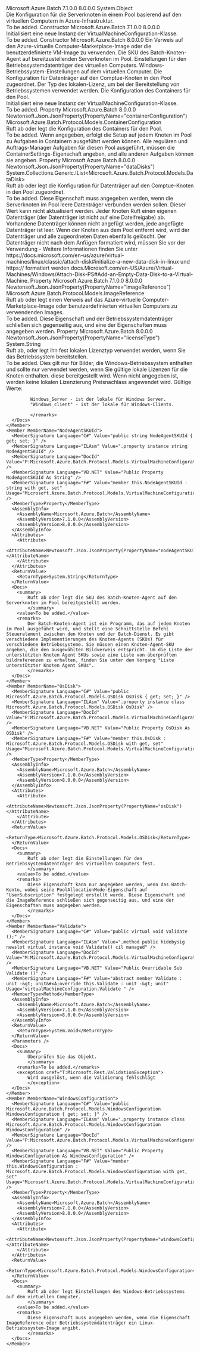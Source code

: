 <Type Name="VirtualMachineConfiguration" FullName="Microsoft.Azure.Batch.Protocol.Models.VirtualMachineConfiguration">
  <TypeSignature Language="C#" Value="public class VirtualMachineConfiguration" />
  <TypeSignature Language="ILAsm" Value=".class public auto ansi beforefieldinit VirtualMachineConfiguration extends System.Object" />
  <TypeSignature Language="DocId" Value="T:Microsoft.Azure.Batch.Protocol.Models.VirtualMachineConfiguration" />
  <TypeSignature Language="VB.NET" Value="Public Class VirtualMachineConfiguration" />
  <TypeSignature Language="F#" Value="type VirtualMachineConfiguration = class" />
  <AssemblyInfo>
    <AssemblyName>Microsoft.Azure.Batch</AssemblyName>
    <AssemblyVersion>7.1.0.0</AssemblyVersion>
    <AssemblyVersion>8.0.0.0</AssemblyVersion>
  </AssemblyInfo>
  <Base>
    <BaseTypeName>System.Object</BaseTypeName>
  </Base>
  <Interfaces />
  <Docs>
    <summary>
            Die Konfiguration für die Serverknoten in einem Pool basierend auf den virtuellen Computern in Azure-Infrastruktur.
            </summary>
    <remarks>To be added.</remarks>
  </Docs>
  <Members>
    <Member MemberName=".ctor">
      <MemberSignature Language="C#" Value="public VirtualMachineConfiguration ();" />
      <MemberSignature Language="ILAsm" Value=".method public hidebysig specialname rtspecialname instance void .ctor() cil managed" />
      <MemberSignature Language="DocId" Value="M:Microsoft.Azure.Batch.Protocol.Models.VirtualMachineConfiguration.#ctor" />
      <MemberSignature Language="VB.NET" Value="Public Sub New ()" />
      <MemberType>Constructor</MemberType>
      <AssemblyInfo>
        <AssemblyName>Microsoft.Azure.Batch</AssemblyName>
        <AssemblyVersion>7.1.0.0</AssemblyVersion>
        <AssemblyVersion>8.0.0.0</AssemblyVersion>
      </AssemblyInfo>
      <Parameters />
      <Docs>
        <summary>
            Initialisiert eine neue Instanz der VirtualMachineConfiguration-Klasse.
            </summary>
        <remarks>To be added.</remarks>
      </Docs>
    </Member>
    <Member MemberName=".ctor">
      <MemberSignature Language="C#" Value="public VirtualMachineConfiguration (Microsoft.Azure.Batch.Protocol.Models.ImageReference imageReference, string nodeAgentSKUId, Microsoft.Azure.Batch.Protocol.Models.OSDisk osDisk = null, Microsoft.Azure.Batch.Protocol.Models.WindowsConfiguration windowsConfiguration = null, System.Collections.Generic.IList&lt;Microsoft.Azure.Batch.Protocol.Models.DataDisk&gt; dataDisks = null, string licenseType = null, Microsoft.Azure.Batch.Protocol.Models.ContainerConfiguration containerConfiguration = null);" />
      <MemberSignature Language="ILAsm" Value=".method public hidebysig specialname rtspecialname instance void .ctor(class Microsoft.Azure.Batch.Protocol.Models.ImageReference imageReference, string nodeAgentSKUId, class Microsoft.Azure.Batch.Protocol.Models.OSDisk osDisk, class Microsoft.Azure.Batch.Protocol.Models.WindowsConfiguration windowsConfiguration, class System.Collections.Generic.IList`1&lt;class Microsoft.Azure.Batch.Protocol.Models.DataDisk&gt; dataDisks, string licenseType, class Microsoft.Azure.Batch.Protocol.Models.ContainerConfiguration containerConfiguration) cil managed" />
      <MemberSignature Language="DocId" Value="M:Microsoft.Azure.Batch.Protocol.Models.VirtualMachineConfiguration.#ctor(Microsoft.Azure.Batch.Protocol.Models.ImageReference,System.String,Microsoft.Azure.Batch.Protocol.Models.OSDisk,Microsoft.Azure.Batch.Protocol.Models.WindowsConfiguration,System.Collections.Generic.IList{Microsoft.Azure.Batch.Protocol.Models.DataDisk},System.String,Microsoft.Azure.Batch.Protocol.Models.ContainerConfiguration)" />
      <MemberSignature Language="F#" Value="new Microsoft.Azure.Batch.Protocol.Models.VirtualMachineConfiguration : Microsoft.Azure.Batch.Protocol.Models.ImageReference * string * Microsoft.Azure.Batch.Protocol.Models.OSDisk * Microsoft.Azure.Batch.Protocol.Models.WindowsConfiguration * System.Collections.Generic.IList&lt;Microsoft.Azure.Batch.Protocol.Models.DataDisk&gt; * string * Microsoft.Azure.Batch.Protocol.Models.ContainerConfiguration -&gt; Microsoft.Azure.Batch.Protocol.Models.VirtualMachineConfiguration" Usage="new Microsoft.Azure.Batch.Protocol.Models.VirtualMachineConfiguration (imageReference, nodeAgentSKUId, osDisk, windowsConfiguration, dataDisks, licenseType, containerConfiguration)" />
      <MemberType>Constructor</MemberType>
      <AssemblyInfo>
        <AssemblyName>Microsoft.Azure.Batch</AssemblyName>
        <AssemblyVersion>8.0.0.0</AssemblyVersion>
      </AssemblyInfo>
      <Parameters>
        <Parameter Name="imageReference" Type="Microsoft.Azure.Batch.Protocol.Models.ImageReference" />
        <Parameter Name="nodeAgentSKUId" Type="System.String" />
        <Parameter Name="osDisk" Type="Microsoft.Azure.Batch.Protocol.Models.OSDisk" />
        <Parameter Name="windowsConfiguration" Type="Microsoft.Azure.Batch.Protocol.Models.WindowsConfiguration" />
        <Parameter Name="dataDisks" Type="System.Collections.Generic.IList&lt;Microsoft.Azure.Batch.Protocol.Models.DataDisk&gt;" />
        <Parameter Name="licenseType" Type="System.String" />
        <Parameter Name="containerConfiguration" Type="Microsoft.Azure.Batch.Protocol.Models.ContainerConfiguration" />
      </Parameters>
      <Docs>
        <param name="imageReference">Ein Verweis auf den Azure-virtuelle Computer-Marketplace-Image oder die benutzerdefinierte VM-Image zu verwenden.</param>
        <param name="nodeAgentSKUId">Die SKU des Batch-Knoten-Agent auf bereitzustellenden Serverknoten im Pool.</param>
        <param name="osDisk">Einstellungen für den Betriebssystemdatenträger des virtuellen Computers.</param>
        <param name="windowsConfiguration">Windows-Betriebssystem-Einstellungen auf dem virtuellen Computer.</param>
        <param name="dataDisks">Die Konfiguration für Datenträger auf den Comptue-Knoten in den Pool zugeordnet.</param>
        <param name="licenseType">Der Typ des lokalen-Lizenz, um bei der Bereitstellung von Betriebssystemen verwendet werden.</param>
        <param name="containerConfiguration">Die Konfiguration des Containers für den Pool.</param>
        <summary>
            Initialisiert eine neue Instanz der VirtualMachineConfiguration-Klasse.
            </summary>
        <remarks>To be added.</remarks>
      </Docs>
    </Member>
    <Member MemberName="ContainerConfiguration">
      <MemberSignature Language="C#" Value="public Microsoft.Azure.Batch.Protocol.Models.ContainerConfiguration ContainerConfiguration { get; set; }" />
      <MemberSignature Language="ILAsm" Value=".property instance class Microsoft.Azure.Batch.Protocol.Models.ContainerConfiguration ContainerConfiguration" />
      <MemberSignature Language="DocId" Value="P:Microsoft.Azure.Batch.Protocol.Models.VirtualMachineConfiguration.ContainerConfiguration" />
      <MemberSignature Language="VB.NET" Value="Public Property ContainerConfiguration As ContainerConfiguration" />
      <MemberSignature Language="F#" Value="member this.ContainerConfiguration : Microsoft.Azure.Batch.Protocol.Models.ContainerConfiguration with get, set" Usage="Microsoft.Azure.Batch.Protocol.Models.VirtualMachineConfiguration.ContainerConfiguration" />
      <MemberType>Property</MemberType>
      <AssemblyInfo>
        <AssemblyName>Microsoft.Azure.Batch</AssemblyName>
        <AssemblyVersion>8.0.0.0</AssemblyVersion>
      </AssemblyInfo>
      <Attributes>
        <Attribute>
          <AttributeName>Newtonsoft.Json.JsonProperty(PropertyName="containerConfiguration")</AttributeName>
        </Attribute>
      </Attributes>
      <ReturnValue>
        <ReturnType>Microsoft.Azure.Batch.Protocol.Models.ContainerConfiguration</ReturnType>
      </ReturnValue>
      <Docs>
        <summary>
            Ruft ab oder legt die Konfiguration des Containers für den Pool.
            </summary>
        <value>To be added.</value>
        <remarks>
            Wenn angegeben, erfolgt die Setup auf jedem Knoten im Pool zu Aufgaben in Containern ausgeführt werden können. Alle regulären und Auftrags-Manager Aufgaben für diesen Pool ausgeführt, müssen die ContainerSettings-Eigenschaft angeben, und alle anderen Aufgaben können sie angeben.
            </remarks>
      </Docs>
    </Member>
    <Member MemberName="DataDisks">
      <MemberSignature Language="C#" Value="public System.Collections.Generic.IList&lt;Microsoft.Azure.Batch.Protocol.Models.DataDisk&gt; DataDisks { get; set; }" />
      <MemberSignature Language="ILAsm" Value=".property instance class System.Collections.Generic.IList`1&lt;class Microsoft.Azure.Batch.Protocol.Models.DataDisk&gt; DataDisks" />
      <MemberSignature Language="DocId" Value="P:Microsoft.Azure.Batch.Protocol.Models.VirtualMachineConfiguration.DataDisks" />
      <MemberSignature Language="VB.NET" Value="Public Property DataDisks As IList(Of DataDisk)" />
      <MemberSignature Language="F#" Value="member this.DataDisks : System.Collections.Generic.IList&lt;Microsoft.Azure.Batch.Protocol.Models.DataDisk&gt; with get, set" Usage="Microsoft.Azure.Batch.Protocol.Models.VirtualMachineConfiguration.DataDisks" />
      <MemberType>Property</MemberType>
      <AssemblyInfo>
        <AssemblyName>Microsoft.Azure.Batch</AssemblyName>
        <AssemblyVersion>8.0.0.0</AssemblyVersion>
      </AssemblyInfo>
      <Attributes>
        <Attribute>
          <AttributeName>Newtonsoft.Json.JsonProperty(PropertyName="dataDisks")</AttributeName>
        </Attribute>
      </Attributes>
      <ReturnValue>
        <ReturnType>System.Collections.Generic.IList&lt;Microsoft.Azure.Batch.Protocol.Models.DataDisk&gt;</ReturnType>
      </ReturnValue>
      <Docs>
        <summary>
            Ruft ab oder legt die Konfiguration für Datenträger auf den Comptue-Knoten in den Pool zugeordnet.
            </summary>
        <value>To be added.</value>
        <remarks>
            Diese Eigenschaft muss angegeben werden, wenn die Serverknoten im Pool leere Datenträger verbunden werden sollen. Dieser Wert kann nicht aktualisiert werden. Jeder Knoten Ruft einen eigenen Datenträger (der Datenträger ist nicht auf eine Dateifreigabe) ab. Vorhandene Datenträger können nicht angefügt werden, jede angefügte Datenträger ist leer. Wenn der Knoten aus dem Pool entfernt wird, wird der Datenträger und alle zugeordneten Daten ebenfalls gelöscht. Der Datenträger nicht nach dem Anfügen formatiert wird, müssen Sie vor der Verwendung - Weitere Informationen finden Sie unter https://docs.microsoft.com/en-us/azure/virtual-machines/linux/classic/attach-disk#initialize-a-new-data-disk-in-linux und https:// formatiert werden docs.Microsoft.com/en-US/Azure/Virtual-Machines/Windows/Attach-Disk-PS#Add-an-Empty-Data-Disk-to-a-Virtual-Machine.
            </remarks>
      </Docs>
    </Member>
    <Member MemberName="ImageReference">
      <MemberSignature Language="C#" Value="public Microsoft.Azure.Batch.Protocol.Models.ImageReference ImageReference { get; set; }" />
      <MemberSignature Language="ILAsm" Value=".property instance class Microsoft.Azure.Batch.Protocol.Models.ImageReference ImageReference" />
      <MemberSignature Language="DocId" Value="P:Microsoft.Azure.Batch.Protocol.Models.VirtualMachineConfiguration.ImageReference" />
      <MemberSignature Language="VB.NET" Value="Public Property ImageReference As ImageReference" />
      <MemberSignature Language="F#" Value="member this.ImageReference : Microsoft.Azure.Batch.Protocol.Models.ImageReference with get, set" Usage="Microsoft.Azure.Batch.Protocol.Models.VirtualMachineConfiguration.ImageReference" />
      <MemberType>Property</MemberType>
      <AssemblyInfo>
        <AssemblyName>Microsoft.Azure.Batch</AssemblyName>
        <AssemblyVersion>7.1.0.0</AssemblyVersion>
        <AssemblyVersion>8.0.0.0</AssemblyVersion>
      </AssemblyInfo>
      <Attributes>
        <Attribute>
          <AttributeName>Newtonsoft.Json.JsonProperty(PropertyName="imageReference")</AttributeName>
        </Attribute>
      </Attributes>
      <ReturnValue>
        <ReturnType>Microsoft.Azure.Batch.Protocol.Models.ImageReference</ReturnType>
      </ReturnValue>
      <Docs>
        <summary>
            Ruft ab oder legt einen Verweis auf das Azure-virtuelle Computer-Marketplace-Image oder benutzerdefinierten virtuellen Computers zu verwendenden Images.
            </summary>
        <value>To be added.</value>
        <remarks>
            Diese Eigenschaft und der Betriebssystemdatenträger schließen sich gegenseitig aus, und eine der Eigenschaften muss angegeben werden.
            </remarks>
      </Docs>
    </Member>
    <Member MemberName="LicenseType">
      <MemberSignature Language="C#" Value="public string LicenseType { get; set; }" />
      <MemberSignature Language="ILAsm" Value=".property instance string LicenseType" />
      <MemberSignature Language="DocId" Value="P:Microsoft.Azure.Batch.Protocol.Models.VirtualMachineConfiguration.LicenseType" />
      <MemberSignature Language="VB.NET" Value="Public Property LicenseType As String" />
      <MemberSignature Language="F#" Value="member this.LicenseType : string with get, set" Usage="Microsoft.Azure.Batch.Protocol.Models.VirtualMachineConfiguration.LicenseType" />
      <MemberType>Property</MemberType>
      <AssemblyInfo>
        <AssemblyName>Microsoft.Azure.Batch</AssemblyName>
        <AssemblyVersion>8.0.0.0</AssemblyVersion>
      </AssemblyInfo>
      <Attributes>
        <Attribute>
          <AttributeName>Newtonsoft.Json.JsonProperty(PropertyName="licenseType")</AttributeName>
        </Attribute>
      </Attributes>
      <ReturnValue>
        <ReturnType>System.String</ReturnType>
      </ReturnValue>
      <Docs>
        <summary>
             Ruft ab, oder legt ihn fest lokalen Lizenztyp verwendet werden, wenn Sie das Betriebssystem bereitstellen.
             </summary>
        <value>To be added.</value>
        <remarks>
             Dies gilt nur für Bilder, die Windows-Betriebssystem enthalten und sollte nur verwendet werden, wenn Sie gültige lokale Lizenzen für die Knoten enthalten. diese bereitgestellt wird. Wenn nicht angegeben ist, werden keine lokalen Lizenzierung Preisnachlass angewendet wird. Gültige Werte:
             
             Windows_Server - ist der lokale für Windows Server.
             "Windows_client" - ist der lokale für Windows-Clients.
            
             </remarks>
      </Docs>
    </Member>
    <Member MemberName="NodeAgentSKUId">
      <MemberSignature Language="C#" Value="public string NodeAgentSKUId { get; set; }" />
      <MemberSignature Language="ILAsm" Value=".property instance string NodeAgentSKUId" />
      <MemberSignature Language="DocId" Value="P:Microsoft.Azure.Batch.Protocol.Models.VirtualMachineConfiguration.NodeAgentSKUId" />
      <MemberSignature Language="VB.NET" Value="Public Property NodeAgentSKUId As String" />
      <MemberSignature Language="F#" Value="member this.NodeAgentSKUId : string with get, set" Usage="Microsoft.Azure.Batch.Protocol.Models.VirtualMachineConfiguration.NodeAgentSKUId" />
      <MemberType>Property</MemberType>
      <AssemblyInfo>
        <AssemblyName>Microsoft.Azure.Batch</AssemblyName>
        <AssemblyVersion>7.1.0.0</AssemblyVersion>
        <AssemblyVersion>8.0.0.0</AssemblyVersion>
      </AssemblyInfo>
      <Attributes>
        <Attribute>
          <AttributeName>Newtonsoft.Json.JsonProperty(PropertyName="nodeAgentSKUId")</AttributeName>
        </Attribute>
      </Attributes>
      <ReturnValue>
        <ReturnType>System.String</ReturnType>
      </ReturnValue>
      <Docs>
        <summary>
            Ruft ab oder legt die SKU des Batch-Knoten-Agent auf den Serverknoten im Pool bereitgestellt werden.
            </summary>
        <value>To be added.</value>
        <remarks>
            Der Batch-Knoten-Agent ist ein Programm, das auf jedem Knoten im Pool ausgeführt wird, und stellt eine Schnittstelle Befehl Steuerelement zwischen den Knoten und der Batch-Dienst. Es gibt verschiedene Implementierungen des Knoten-Agents (SKUs) für verschiedene Betriebssysteme. Sie müssen einen Knoten-Agent-SKU angeben, die den ausgewählten Bildverweis entspricht. Um die Liste der unterstützten Knoten Agent SKUs sowie eine Liste von überprüften bildreferenzen zu erhalten, finden Sie unter dem Vorgang "Liste unterstützter Knoten Agent SKUs".
            </remarks>
      </Docs>
    </Member>
    <Member MemberName="OsDisk">
      <MemberSignature Language="C#" Value="public Microsoft.Azure.Batch.Protocol.Models.OSDisk OsDisk { get; set; }" />
      <MemberSignature Language="ILAsm" Value=".property instance class Microsoft.Azure.Batch.Protocol.Models.OSDisk OsDisk" />
      <MemberSignature Language="DocId" Value="P:Microsoft.Azure.Batch.Protocol.Models.VirtualMachineConfiguration.OsDisk" />
      <MemberSignature Language="VB.NET" Value="Public Property OsDisk As OSDisk" />
      <MemberSignature Language="F#" Value="member this.OsDisk : Microsoft.Azure.Batch.Protocol.Models.OSDisk with get, set" Usage="Microsoft.Azure.Batch.Protocol.Models.VirtualMachineConfiguration.OsDisk" />
      <MemberType>Property</MemberType>
      <AssemblyInfo>
        <AssemblyName>Microsoft.Azure.Batch</AssemblyName>
        <AssemblyVersion>7.1.0.0</AssemblyVersion>
        <AssemblyVersion>8.0.0.0</AssemblyVersion>
      </AssemblyInfo>
      <Attributes>
        <Attribute>
          <AttributeName>Newtonsoft.Json.JsonProperty(PropertyName="osDisk")</AttributeName>
        </Attribute>
      </Attributes>
      <ReturnValue>
        <ReturnType>Microsoft.Azure.Batch.Protocol.Models.OSDisk</ReturnType>
      </ReturnValue>
      <Docs>
        <summary>
            Ruft ab oder legt die Einstellungen für den Betriebssystemdatenträger des virtuellen Computers fest.
            </summary>
        <value>To be added.</value>
        <remarks>
            Diese Eigenschaft kann nur angegeben werden, wenn das Batch-Konto, wobei seine PoolAllocationMode-Eigenschaft auf "UserSubscription" festgelegt erstellt wurde. Diese Eigenschaft und die ImageReference schließen sich gegenseitig aus, und eine der Eigenschaften muss angegeben werden.
            </remarks>
      </Docs>
    </Member>
    <Member MemberName="Validate">
      <MemberSignature Language="C#" Value="public virtual void Validate ();" />
      <MemberSignature Language="ILAsm" Value=".method public hidebysig newslot virtual instance void Validate() cil managed" />
      <MemberSignature Language="DocId" Value="M:Microsoft.Azure.Batch.Protocol.Models.VirtualMachineConfiguration.Validate" />
      <MemberSignature Language="VB.NET" Value="Public Overridable Sub Validate ()" />
      <MemberSignature Language="F#" Value="abstract member Validate : unit -&gt; unit&#xA;override this.Validate : unit -&gt; unit" Usage="virtualMachineConfiguration.Validate " />
      <MemberType>Method</MemberType>
      <AssemblyInfo>
        <AssemblyName>Microsoft.Azure.Batch</AssemblyName>
        <AssemblyVersion>7.1.0.0</AssemblyVersion>
        <AssemblyVersion>8.0.0.0</AssemblyVersion>
      </AssemblyInfo>
      <ReturnValue>
        <ReturnType>System.Void</ReturnType>
      </ReturnValue>
      <Parameters />
      <Docs>
        <summary>
            Überprüfen Sie das Objekt.
            </summary>
        <remarks>To be added.</remarks>
        <exception cref="T:Microsoft.Rest.ValidationException">
            Wird ausgelöst, wenn die Validierung fehlschlägt
            </exception>
      </Docs>
    </Member>
    <Member MemberName="WindowsConfiguration">
      <MemberSignature Language="C#" Value="public Microsoft.Azure.Batch.Protocol.Models.WindowsConfiguration WindowsConfiguration { get; set; }" />
      <MemberSignature Language="ILAsm" Value=".property instance class Microsoft.Azure.Batch.Protocol.Models.WindowsConfiguration WindowsConfiguration" />
      <MemberSignature Language="DocId" Value="P:Microsoft.Azure.Batch.Protocol.Models.VirtualMachineConfiguration.WindowsConfiguration" />
      <MemberSignature Language="VB.NET" Value="Public Property WindowsConfiguration As WindowsConfiguration" />
      <MemberSignature Language="F#" Value="member this.WindowsConfiguration : Microsoft.Azure.Batch.Protocol.Models.WindowsConfiguration with get, set" Usage="Microsoft.Azure.Batch.Protocol.Models.VirtualMachineConfiguration.WindowsConfiguration" />
      <MemberType>Property</MemberType>
      <AssemblyInfo>
        <AssemblyName>Microsoft.Azure.Batch</AssemblyName>
        <AssemblyVersion>7.1.0.0</AssemblyVersion>
        <AssemblyVersion>8.0.0.0</AssemblyVersion>
      </AssemblyInfo>
      <Attributes>
        <Attribute>
          <AttributeName>Newtonsoft.Json.JsonProperty(PropertyName="windowsConfiguration")</AttributeName>
        </Attribute>
      </Attributes>
      <ReturnValue>
        <ReturnType>Microsoft.Azure.Batch.Protocol.Models.WindowsConfiguration</ReturnType>
      </ReturnValue>
      <Docs>
        <summary>
            Ruft ab oder legt Einstellungen des Windows-Betriebssystems auf dem virtuellen Computer.
            </summary>
        <value>To be added.</value>
        <remarks>
            Diese Eigenschaft muss angegeben werden, wenn die Eigenschaft ImageReference oder Betriebssystemdatenträger ein Linux-Betriebssystem-Image angibt.
            </remarks>
      </Docs>
    </Member>
  </Members>
</Type>